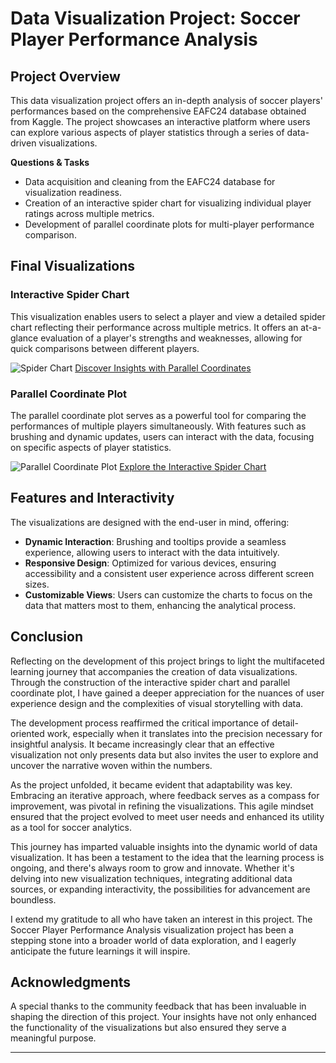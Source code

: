 # Data Visualization Project: Soccer Player Performance Analysis

## Project Overview

This data visualization project offers an in-depth analysis of soccer players' performances based on the comprehensive EAFC24 database obtained from Kaggle. The project showcases an interactive platform where users can explore various aspects of player statistics through a series of data-driven visualizations.

<p><strong>Questions & Tasks</strong></p>
<ul>
  <li>Data acquisition and cleaning from the EAFC24 database for visualization readiness.</li>
  <li>Creation of an interactive spider chart for visualizing individual player ratings across multiple metrics.</li>
  <li>Development of parallel coordinate plots for multi-player performance comparison.</li>
</ul>

## Final Visualizations

### Interactive Spider Chart
This visualization enables users to select a player and view a detailed spider chart reflecting their performance across multiple metrics. It offers an at-a-glance evaluation of a player's strengths and weaknesses, allowing for quick comparisons between different players.

![Spider Chart](https://github.com/ayush-shinde/soccer-ratings-viz/assets/73592376/08e51f01-fa49-4d95-95f1-c6e0e2d1ced8)
[Discover Insights with Parallel Coordinates](https://vizhub.com/ayush-shinde/parallel_coord)

### Parallel Coordinate Plot
The parallel coordinate plot serves as a powerful tool for comparing the performances of multiple players simultaneously. With features such as brushing and dynamic updates, users can interact with the data, focusing on specific aspects of player statistics.

![Parallel Coordinate Plot](https://github.com/ayush-shinde/soccer-ratings-viz/assets/73592376/13f4d67a-50a0-4970-ae30-30c0bb667f6c)
[Explore the Interactive Spider Chart](https://vizhub.com/ayush-shinde/spider_chart)

## Features and Interactivity

The visualizations are designed with the end-user in mind, offering:

- **Dynamic Interaction**: Brushing and tooltips provide a seamless experience, allowing users to interact with the data intuitively.
- **Responsive Design**: Optimized for various devices, ensuring accessibility and a consistent user experience across different screen sizes.
- **Customizable Views**: Users can customize the charts to focus on the data that matters most to them, enhancing the analytical process.

## Conclusion

Reflecting on the development of this project brings to light the multifaceted learning journey that accompanies the creation of data visualizations. Through the construction of the interactive spider chart and parallel coordinate plot, I have gained a deeper appreciation for the nuances of user experience design and the complexities of visual storytelling with data.

The development process reaffirmed the critical importance of detail-oriented work, especially when it translates into the precision necessary for insightful analysis. It became increasingly clear that an effective visualization not only presents data but also invites the user to explore and uncover the narrative woven within the numbers.

As the project unfolded, it became evident that adaptability was key. Embracing an iterative approach, where feedback serves as a compass for improvement, was pivotal in refining the visualizations. This agile mindset ensured that the project evolved to meet user needs and enhanced its utility as a tool for soccer analytics.

This journey has imparted valuable insights into the dynamic world of data visualization. It has been a testament to the idea that the learning process is ongoing, and there's always room to grow and innovate. Whether it's delving into new visualization techniques, integrating additional data sources, or expanding interactivity, the possibilities for advancement are boundless.

I extend my gratitude to all who have taken an interest in this project. The Soccer Player Performance Analysis visualization project has been a stepping stone into a broader world of data exploration, and I eagerly anticipate the future learnings it will inspire.

## Acknowledgments

A special thanks to the community feedback that has been invaluable in shaping the direction of this project. Your insights have not only enhanced the functionality of the visualizations but also ensured they serve a meaningful purpose.

---
